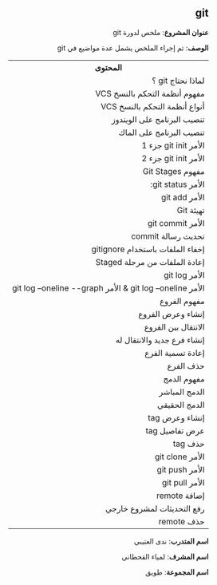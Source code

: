   <div dir = "rtl">

 ## git
 
  </div>
   
<div dir = "rtl">
  
  **عنوان المشروع**: ملخص لدورة git 
 
 **الوصف**: تم إجراء الملخص يشمل عدة مواضيع في git   
 
<div dir = "rtl">

<table style="width:100%">  
<tr>  
<th>المحتوى</th>  
</tr>  
<tr>  
<td> لماذا نحتاج git ؟</td>  
</tr>  
<tr>  
<td> مفهوم أنظمة التحكم بالنسخ VCS</td>  
</tr>  
<tr>  
<td>أنواع أنظمة التحكم بالنسخ VCS</td>  
</tr>  
<tr>  
<td>تنصيب البرنامج على الويندوز  </td>  
</tr>  
<tr>  
<td>تنصيب البرنامج على الماك</td>  
</tr>  
<tr>  
<td>الأمر git init جزء 1</td>  
</tr>  
<tr>  
<td>الأمر git init جزء 2</td>  
</tr>  
<tr>  
<td>مفهوم Git Stages</td>  
</tr>  
<tr>  
<td>الأمر git status: </td>  
</tr>  
<tr>  
<td>الأمر  git add</td>  
</tr>  
<tr>  
<td>تهيئة Git</td>  
</tr>  
<tr>  
<td>الأمر git commit</td>  
</tr>  
<tr>  
<td>تحديث رسالة commit</td>  
</tr>  
<tr>  
<td>إخفاء الملفات باستخدام  gitignore</td>  
</tr>  
<tr>  
<td>إعادة الملفات من مرحلة Staged </td>  
</tr>  
<tr>  
<td>الأمر git log </td>  
</tr><tr>  
<td>الأمر  git log –oneline & الأمر  git log –oneline --graph</td>  
</tr><tr>  
<td>مفهوم الفروع </td>  
</tr><tr>  
<td>إنشاء وعرض الفروع</td>  
</tr><tr>  
<td>الانتقال بين الفروع</td>  
</tr><tr>  
<td>إنشاء فرع جديد والانتقال له</td>  
</tr><tr>  
<td>إعادة تسمية الفرع</td>  
</tr>
</tr><tr>  
<td>حذف الفرع</td>  
</tr></tr><tr>  
<td>مفهوم الدمج</td>  
</tr></tr><tr>  
<td>الدمج المباشر</td>  
</tr></tr><tr>  
<tr>  
<td>الدمج الحقيقي </td>  
</tr>  
<td>إنشاء وعرض tag</td>  
</tr></tr><tr>  
<td>عرض تفاصيل tag</td>  
</tr>
</tr></tr><tr>  
<td>حذف tag</td>  
</tr>
</tr></tr><tr>  
<td>الأمر git clone</td>  
</tr>
</tr></tr><tr>  
<td>الأمر git push</td>  
</tr>
</tr></tr><tr>  
<td>الأمر  git pull</td>  
</tr>
</tr></tr><tr>  
<td>إضافة remote</td>  
</tr>
</tr></tr><tr>  
<td>رفع التحديثات لمشروع خارجي</td>  
</tr>
</tr></tr><tr>  
<td>حذف remote  </td>  
</tr>
</table>

</div>



**اسم المتدرب**: ندى العتيبي

 **اسم المشرف**: لمياء القحطاني

 **اسم المجموعة**: طويق
</div>
